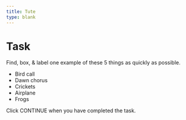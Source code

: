 ```yaml
---
title: Tute
type: blank
---
```

<head>
<link rel="stylesheet" href="styles.css">
</head>

# Task

Find, box, & label one example of these 5 things as quickly as possible.

* Bird call
* Dawn chorus
* Crickets
* Airplane
* Frogs


Click CONTINUE when you have completed the task.
<p>





